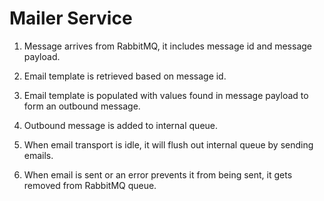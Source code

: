 # Mailer Service

1. Message arrives from RabbitMQ, it includes message id and message payload.

2. Email template is retrieved based on message id.

3. Email template is populated with values found in message payload to form an outbound message.

4. Outbound message is added to internal queue.

5. When email transport is idle, it will flush out internal queue by sending emails.

6. When email is sent or an error prevents it from being sent, it gets removed from RabbitMQ queue.






